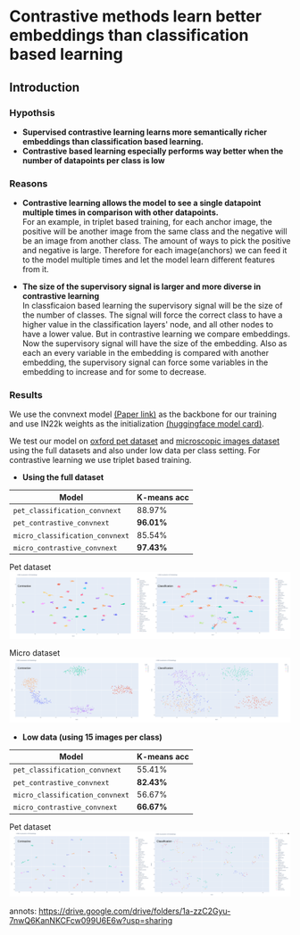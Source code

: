 # Contrastive methods learn better embeddings than classification based learning

## Introduction

### Hypothsis
- <b>Supervised contrastive learning learns more semantically richer embeddings than classification based learning. 
- Contrastive based learning especially performs way better when the number of datapoints per class is low</b>

### Reasons

- <b>Contrastive learning allows the model to see a single datapoint multiple times in comparison with other datapoints.</b><br>
For an example, in triplet based training, for each anchor image, the positive will be another image from the same class and the negative will be an image from another class. The amount of ways to pick the positive and negative is large. Therefore for each image(anchors) we can feed it to the model multiple times and let the model learn different features from it.

- <b>The size of the supervisory signal is larger and more diverse in contrastive learning</b><br>
In classficaion based learning the supervisory signal will be the size of the number of classes. The signal will force the correct class to have a higher value in the classification layers' node, and all other nodes to have a lower value. But in contrastive learning we compare embeddings. Now the supervisory signal will have the size of the embedding. Also as each an every variable in the embedding is compared with another embedding, the supervisory signal can force some variables in the embedding to increase and for some to decrease.

### Results<br>

We use the convnext model <a href="https://arxiv.org/abs/2201.03545" target="_blank">(Paper link)</a>  as the backbone for our training and use IN22k weights as the initialization <a href="https://huggingface.co/timm/convnext_tiny.fb_in22k" target="_blank">(huggingface model card)</a>. 

We test our model on  <a href="https://pytorch.org/vision/main/generated/torchvision.datasets.OxfordIIITPet.html" target="_blank">oxford pet dataset</a> and  <a href="https://www.kaggle.com/datasets/joebeachcapital/defungi?resource=download" target="_blank">microscopic images dataset</a> using the full datasets and also under low data per class setting. For contrastive learning we use triplet based training.

- <b>Using the full dataset</b>

| Model                            | K-means acc           |  
| -------------------------------- | --------------------- | 
| `pet_classification_convnext`    |       88.97%          |  
| `pet_contrastive_convnext`       |       <b>96.01%</b>   |
| `micro_classification_convnext`  |       85.54%          |  
| `micro_contrastive_convnext`     |       <b>97.43%</b>   |

Pet dataset<br>
![pet](images/pet_full.png)<br>

Micro dataset<br>
![micro](images/micro_full.png)<br>

- <b>Low data (using 15 images per class)</b>

| Model                            | K-means acc           |  
| -------------------------------- | --------------------- | 
| `pet_classification_convnext`    |       55.41%          |  
| `pet_contrastive_convnext`       |       <b>82.43%</b>   |
| `micro_classification_convnext`  |       56.67%          |  
| `micro_contrastive_convnext`     |       <b>66.67%</b>   |

Pet dataset<br>
![pet](images/pet_low_data.png)<br>



annots: https://drive.google.com/drive/folders/1a-zzC2Gyu-7nwQ6KanNKCFcw099U6E6w?usp=sharing

